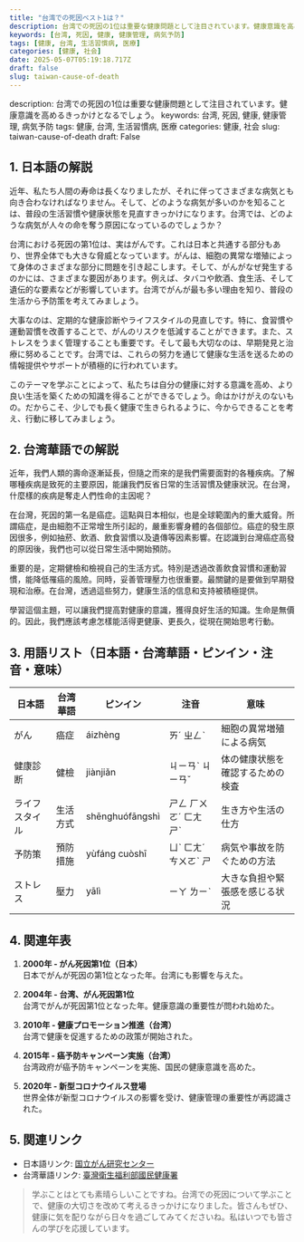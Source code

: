 ```yaml
---
title: "台湾での死因ベスト1は？"
description: 台湾での死因の1位は重要な健康問題として注目されています。健康意識を高めるきっかけとなるでしょう。
keywords: [台湾, 死因, 健康, 健康管理, 病気予防]
tags: [健康, 台湾, 生活習慣病, 医療]
categories: [健康, 社会]
date: 2025-05-07T05:19:18.717Z
draft: false
slug: taiwan-cause-of-death
---
```


description: 台湾での死因の1位は重要な健康問題として注目されています。健康意識を高めるきっかけとなるでしょう。
keywords: 台湾, 死因, 健康, 健康管理, 病気予防
tags: 健康, 台湾, 生活習慣病, 医療
categories: 健康, 社会
slug: taiwan-cause-of-death
draft: False

## 1. 日本語の解説

近年、私たち人間の寿命は長くなりましたが、それに伴ってさまざまな病気とも向き合わなければなりません。そして、どのような病気が多いのかを知ることは、普段の生活習慣や健康状態を見直すきっかけになります。台湾では、どのような病気が人々の命を奪う原因になっているのでしょうか？

台湾における死因の第1位は、実はがんです。これは日本と共通する部分もあり、世界全体でも大きな脅威となっています。がんは、細胞の異常な増殖によって身体のさまざまな部分に問題を引き起こします。そして、がんがなぜ発生するのかには、さまざまな要因があります。例えば、タバコや飲酒、食生活、そして遺伝的な要素などが影響しています。台湾でがんが最も多い理由を知り、普段の生活から予防策を考えてみましょう。

大事なのは、定期的な健康診断やライフスタイルの見直しです。特に、食習慣や運動習慣を改善することで、がんのリスクを低減することができます。また、ストレスをうまく管理することも重要です。そして最も大切なのは、早期発見と治療に努めることです。台湾では、これらの努力を通じて健康な生活を送るための情報提供やサポートが積極的に行われています。

このテーマを学ぶことによって、私たちは自分の健康に対する意識を高め、より良い生活を築くための知識を得ることができるでしょう。命はかけがえのないもの。だからこそ、少しでも長く健康で生きられるように、今からできることを考え、行動に移してみましょう。

## 2. 台湾華語での解説

近年，我們人類的壽命逐漸延長，但隨之而來的是我們需要面對的各種疾病。了解哪種疾病是致死的主要原因，能讓我們反省日常的生活習慣及健康狀況。在台灣，什麼樣的疾病是奪走人們性命的主因呢？

在台灣，死因的第一名是癌症。這點與日本相似，也是全球範圍內的重大威脅。所謂癌症，是由細胞不正常增生所引起的，嚴重影響身體的各個部位。癌症的發生原因很多，例如抽菸、飲酒、飲食習慣以及遺傳等因素影響。在認識到台灣癌症高發的原因後，我們也可以從日常生活中開始預防。

重要的是，定期健檢和檢視自己的生活方式。特別是透過改善飲食習慣和運動習慣，能降低罹癌的風險。同時，妥善管理壓力也很重要。最關鍵的是要做到早期發現和治療。在台灣，透過這些努力，健康生活的信息和支持被積極提供。

學習這個主題，可以讓我們提高對健康的意識，獲得良好生活的知識。生命是無價的。因此，我們應該考慮怎樣能活得更健康、更長久，從現在開始思考行動。

## 3. 用語リスト（日本語・台湾華語・ピンイン・注音・意味）

| 日本語    | 台湾華語 | ピンイン     | 注音    | 意味                             |
|-----------|----------|-------------|--------|--------------------------------|
| がん     | 癌症    | áizhèng      | ㄞˊ ㄓㄥˋ | 細胞の異常増殖による病気               |
| 健康診断  | 健檢    | jiànjiǎn    | ㄐㄧㄢˋ ㄐㄧㄢˇ | 体の健康状態を確認するための検査          |
| ライフスタイル | 生活方式 | shēnghuófāngshì | ㄕㄥ ㄏㄨㄛˊ ㄈㄤ ㄕˋ | 生き方や生活の仕方                   |
| 予防策   | 預防措施 | yùfáng cuòshī | ㄩˋ ㄈㄤˊ ㄘㄨㄛˋ ㄕ | 病気や事故を防ぐための方法             |
| ストレス | 壓力    | yālì          | ㄧㄚ ㄌㄧˋ | 大きな負担や緊張感を感じる状況         |

## 4. 関連年表

1. **2000年 - がん死因第1位（日本）**  
   日本でがんが死因の第1位となった年。台湾にも影響を与えた。
   
2. **2004年 - 台湾、がん死因第1位**  
   台湾でがんが死因第1位となった年。健康意識の重要性が問われ始めた。
   
3. **2010年 - 健康プロモーション推進（台湾）**  
   台湾で健康を促進するための政策が開始された。
   
4. **2015年 - 癌予防キャンペーン実施（台湾）**  
   台湾政府が癌予防キャンペーンを実施、国民の健康意識を高めた。

5. **2020年 - 新型コロナウイルス登場**  
   世界全体が新型コロナウイルスの影響を受け、健康管理の重要性が再認識された。

## 5. 関連リンク

- 日本語リンク: [国立がん研究センター](https://www.ncc.go.jp/jp/)
- 台湾華語リンク: [臺灣衛生福利部國民健康署](https://www.hpa.gov.tw)

>学ぶことはとても素晴らしいことですね。台湾での死因について学ぶことで、健康の大切さを改めて考えるきっかけになりました。皆さんもぜひ、健康に気を配りながら日々を過ごしてみてくださいね。私はいつでも皆さんの学びを応援しています。
